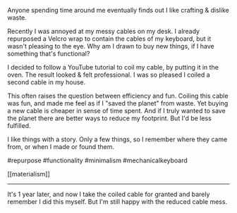 Anyone spending time around me eventually finds out I like crafting & dislike waste.

Recently I was annoyed at my messy cables on my desk. I already repurposed a Velcro wrap to contain the cables of my keyboard, but it wasn't pleasing to the eye.
Why am I drawn to buy new things, if I have something that's functional?

I decided to follow a YouTube tutorial to coil my cable, by putting it in the oven. The result looked & felt professional. I was so pleased I coiled a second cable in my house.

This often raises the question between efficiency and fun.
Coiling this cable was fun, and made me feel as if I "saved the planet" from waste.
Yet buying a new cable is cheaper in sense of time spent. And if I truly wanted to save the planet there are better ways to reduce my footprint.
But I'd be less fulfilled.

I like things with a story. Only a few things, so I remember where they came from, or when I made or found them.

#repurpose #functionality #minimalism #mechanicalkeyboard

[[materialism]]

----
It's 1 year later, and now I take the coiled cable for granted and barely remember I did this myself. 
But I'm still happy with the reduced cable mess.